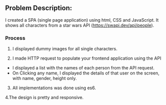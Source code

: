 
## Problem Description:

I created a SPA (single page application) using html, CSS and JavaScript. It shows all characters from a star wars API (https://swapi.dev/api/people).

### Process

1. I displayed  dummy images for all single characters.

2. I made HTTP request to populate your frontend application using the API
 - I displayed a list with the names of each person from the API request.
 - On Clicking any name, I displayed the details of that user on the screen, with name, gender, height only.

3. All implementations was done using es6.

4.The design is pretty and responsive.



